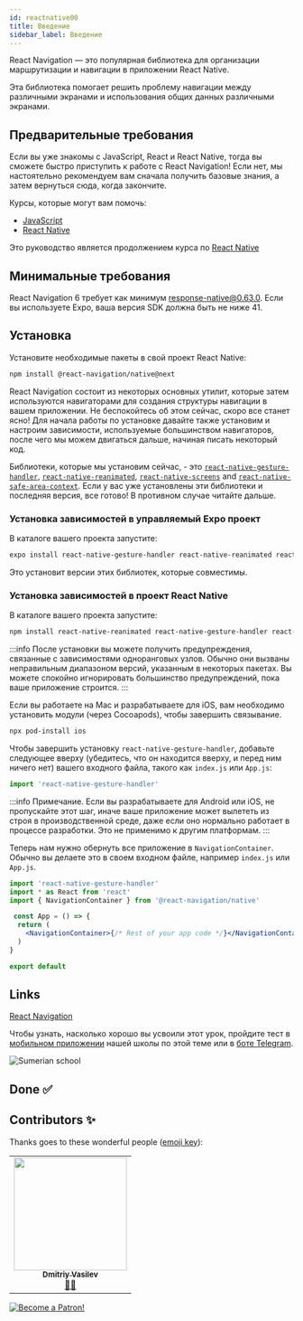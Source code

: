 ```yaml
---
id: reactnative00
title: Введение
sidebar_label: Введение
---
```


React Navigation — это популярная библиотека для организации маршрутизации и навигации в приложении React Native.

Эта библиотека помогает решить проблему навигации между различными экранами и использования общих данных различными экранами.

## Предварительные требования
Если вы уже знакомы с JavaScript, React и React Native, тогда вы сможете быстро приступить к работе с React Navigation! Если нет, мы настоятельно рекомендуем вам сначала получить базовые знания, а затем вернуться сюда, когда закончите.

Курсы, которые могут вам помочь:

- [JavaScript](https://www.jscamp.app/docs/javascript01)
- [React Native](https://www.jscamp.app/docs/reactnative01)

Это руководство является продолжением курса по [React Native](https://www.jscamp.app/docs/reactnative01)

## Минимальные требования
React Navigation 6 требует как минимум response-native@0.63.0. Если вы используете Expo, ваша версия SDK должна быть не ниже 41.

## Установка
Установите необходимые пакеты в свой проект React Native:

```bash npm2yarn
npm install @react-navigation/native@next
```

React Navigation состоит из некоторых основных утилит, которые затем используются навигаторами для создания структуры навигации в вашем приложении. Не беспокойтесь об этом сейчас, скоро все станет ясно! Для начала работы по установке давайте также установим и настроим зависимости, используемые большинством навигаторов, после чего мы можем двигаться дальше, начиная писать некоторый код.

Библиотеки, которые мы установим сейчас, - это  [`react-native-gesture-handler`](https://github.com/software-mansion/react-native-gesture-handler), [`react-native-reanimated`](https://github.com/software-mansion/react-native-reanimated), [`react-native-screens`](https://github.com/software-mansion/react-native-screens) and [`react-native-safe-area-context`](https://github.com/th3rdwave/react-native-safe-area-context). Если у вас уже установлены эти библиотеки и последняя версия, все готово! В противном случае читайте дальше.

### Установка зависимостей в управляемый Expo проект

В каталоге вашего проекта запустите:

```sh
expo install react-native-gesture-handler react-native-reanimated react-native-screens react-native-safe-area-context
```

Это установит версии этих библиотек, которые совместимы.

### Установка зависимостей в проект React Native

В каталоге вашего проекта запустите:

```bash npm2yarn
npm install react-native-reanimated react-native-gesture-handler react-native-screens react-native-safe-area-context
```

:::info
После установки вы можете получить предупреждения, связанные с зависимостями одноранговых узлов. Обычно они вызваны неправильным диапазоном версий, указанным в некоторых пакетах. Вы можете спокойно игнорировать большинство предупреждений, пока ваше приложение строится.
:::

Если вы работаете на Mac и разрабатываете для iOS, вам необходимо установить модули (через Cocoapods), чтобы завершить связывание.

```sh
npx pod-install ios
```

Чтобы завершить установку `react-native-gesture-handler`, добавьте следующее вверху (убедитесь, что он находится вверху, и перед ним ничего нет) вашего входного файла, такого как `index.js` или `App.js`:

```jsx
import 'react-native-gesture-handler'
```
:::info
Примечание. Если вы разрабатываете для Android или iOS, не пропускайте этот шаг, иначе ваше приложение может вылететь из строя в производственной среде, даже если оно нормально работает в процессе разработки. Это не применимо к другим платформам.
:::

Теперь нам нужно обернуть все приложение в `NavigationContainer`. Обычно вы делаете это в своем входном файле, например `index.js` или `App.js`.

```jsx
import 'react-native-gesture-handler'
import * as React from 'react'
import { NavigationContainer } from '@react-navigation/native'

 const App = () => {
  return (
    <NavigationContainer>{/* Rest of your app code */}</NavigationContainer>
  )
}

export default
```

## Links

[React Navigation](https://reactnavigation.org/docs/6.x/getting-started)

Чтобы узнать, насколько хорошо вы усвоили этот урок, пройдите тест в [мобильном приложении](http://onelink.to/njhc95) нашей школы по этой теме или в [боте Telegram](https://t.me/javascriptcamp_bot).

![Sumerian school](/img/app.jpg)

## Done ✅

## Contributors ✨

Thanks goes to these wonderful people ([emoji key](https://allcontributors.org/docs/en/emoji-key)):

<table>
  <tr>
    <td align="center"><a href="https://fullstackserverless.github.io/"><img src="https://avatars0.githubusercontent.com/u/6774813?v=4?s=200" width="200px;" alt=""/><br /><sub><b>Dmitriy Vasilev</b></sub></a><br /> <a href="https://github.com/gHashTag/react-native-village/commits?author=gHashTag" title="Documentation">📖💲</a></td>
  </tr>
</table>

[![Become a Patron!](/img/logo/patreon.jpg)](https://www.patreon.com/bePatron?u=31769291)
